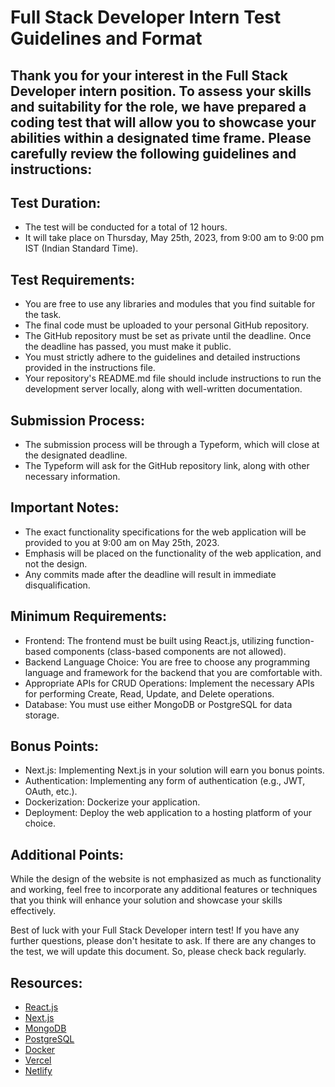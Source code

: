 # Full Stack Developer Intern Test Guidelines and Format

## Thank you for your interest in the Full Stack Developer intern position. To assess your skills and suitability for the role, we have prepared a coding test that will allow you to showcase your abilities within a designated time frame. Please carefully review the following guidelines and instructions:

## Test Duration:
- The test will be conducted for a total of 12 hours.
- It will take place on Thursday, May 25th, 2023, from 9:00 am to 9:00 pm IST (Indian Standard Time).

## Test Requirements:
- You are free to use any libraries and modules that you find suitable for the task.
- The final code must be uploaded to your personal GitHub repository.
- The GitHub repository must be set as private until the deadline. Once the deadline has passed, you must make it public.
- You must strictly adhere to the guidelines and detailed instructions provided in the instructions file.
- Your repository's README.md file should include instructions to run the development server locally, along with well-written documentation.

## Submission Process:
- The submission process will be through a Typeform, which will close at the designated deadline.
- The Typeform will ask for the GitHub repository link, along with other necessary information.

## Important Notes:
- The exact functionality specifications for the web application will be provided to you at 9:00 am on May 25th, 2023.
- Emphasis will be placed on the functionality of the web application, and not the design.
- Any commits made after the deadline will result in immediate disqualification.

## Minimum Requirements:
- Frontend: The frontend must be built using React.js, utilizing function-based components (class-based components are not allowed).
- Backend Language Choice: You are free to choose any programming language and framework for the backend that you are comfortable with.
- Appropriate APIs for CRUD Operations: Implement the necessary APIs for performing Create, Read, Update, and Delete operations.
- Database: You must use either MongoDB or PostgreSQL for data storage.

## Bonus Points:
- Next.js: Implementing Next.js in your solution will earn you bonus points.
- Authentication: Implementing any form of authentication (e.g., JWT, OAuth, etc.).
- Dockerization: Dockerize your application.
- Deployment: Deploy the web application to a hosting platform of your choice.

## Additional Points:
While the design of the website is not emphasized as much as functionality and working, feel free to incorporate any additional features or techniques that you think will enhance your solution and showcase your skills effectively.

Best of luck with your Full Stack Developer intern test! If you have any further questions, please don't hesitate to ask. If there are any changes to the test, we will update this document. So, please check back regularly.

## Resources:

- [React.js](https://react.dev/)
- [Next.js](https://nextjs.org/)
- [MongoDB](https://www.mongodb.com/)
- [PostgreSQL](https://www.postgresql.org/)
- [Docker](https://www.docker.com/)
- [Vercel](https://vercel.com/)
- [Netlify](https://www.netlify.com/)
